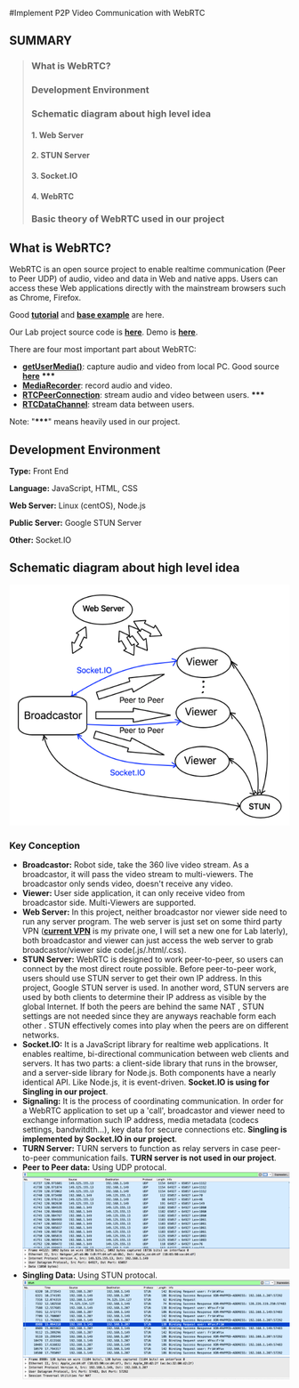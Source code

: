 #Implement P2P Video Communication with WebRTC

## SUMMARY
> ### What is WebRTC?
> ### Development Environment
> ### Schematic diagram about high level idea
> #### 1. Web Server
> #### 2. STUN Server
> #### 3. Socket.IO 
> #### 4. WebRTC
> ### Basic theory of WebRTC used in our project

## What is WebRTC?
WebRTC is an open source project to enable realtime communication (Peer to Peer UDP) of audio, video and data in Web and native apps. Users can access these Web applications directly with the mainstream browsers such as Chrome, Firefox.

Good [**tutorial**](https://codelabs.developers.google.com/codelabs/webrtc-web/#0) and [**base example**](https://github.com/xzhan211/webrtc-video-broadcast) are here.

Our Lab project source code is [**here**](https://github.com/xzhan211/Lab_WebRTC).
Demo is [**here**](https://coolala.xyz).


There are four most important part about WebRTC:

+ [**getUserMedia()**](https://webrtc.github.io/samples/src/content/getusermedia/gum/): capture audio and video from local PC. Good source [**here**](https://addpipe.com/blog/getusermedia-video-constraints/)  **\*\*\***
+ [**MediaRecorder**](https://webrtc.github.io/samples/src/content/getusermedia/record/): record audio and video. 
+ [**RTCPeerConnection**](https://webrtc.github.io/samples/src/content/peerconnection/pc1/): stream audio and video between users. **\*\*\***
+ [**RTCDataChannel**](https://webrtc.github.io/samples/src/content/datachannel/basic/): stream data between users.

Note: "**\*\*\***" means heavily used in our project.

## Development Environment
**Type:** Front End

**Language:** JavaScript, HTML, CSS

**Web Server:** Linux (centOS), Node.js

**Public Server:** Google STUN Server

**Other:** Socket.IO




## Schematic diagram about high level idea

![](pictures/high-level.png)

### Key Conception
+ **Broadcastor:** Robot side, take the 360 live video stream. As a broadcastor, it will pass the video stream to multi-viewers. The broadcastor only sends video, doesn't receive any video. 
+ **Viewer:** User side application, it can only receive video from broadcastor side. Multi-Viewers are supported.
+ **Web Server:** In this project, neither broadcastor nor viewer side need to run any server program. The web server is just set on some third party VPN ([**current VPN**](https://coolala.xyz) is my private one, I will set a new one for Lab laterly), both broadcastor and viewer can just access the web server to grab broadcastor/viewer side code(.js/.html/.css).
+ **STUN Server:** WebRTC is designed to work peer-to-peer, so users can connect by the most direct route possible. Before peer-to-peer work, users should use STUN server to get their own IP address. In this project, Google STUN server is used. In another word, STUN servers are used by both clients to determine their IP address as visible by the global Internet. If both the peers are behind the same NAT , STUN settings are not needed since they are anyways reachable form each other . STUN effectively comes into play when the peers are on different networks. 
+ **Socket.IO:** It is a JavaScript library for realtime web applications. It enables realtime, bi-directional communication between web clients and servers. It has two parts: a client-side library that runs in the browser, and a server-side library for Node.js. Both components have a nearly identical API. Like Node.js, it is event-driven. **Socket.IO is using for Singling in our project**.
+ **Signaling:** It is the process of coordinating communication. In order for a WebRTC application to set up a 'call', broadcastor and viewer need to exchange information such IP address, media metadata (codecs settings, bandwitdth...), key data for secure connections etc. **Singling is implemented by Socket.IO in our project**.
+ **TURN Server:** TURN servers to function as relay servers in case peer-to-peer communication fails. **TURN server is not used in our project**.
+ **Peer to Peer data:** Using UDP protocal.
![](pictures/p2p.png)
+ **Singling Data:** Using STUN protocal.
![](pictures/stun.png)










